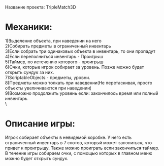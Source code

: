 Название проекта: TripleMatch3D

# Механики:
1)Выделение объекта, при наведении на него\
2)Собирать предметы в ограниченный инвентарь\
3)Если собрать три одинаковых объекта в инвентарь, то они пропадут\
4)Если переполниться инвентарь - Проигрыш\
5)Таймер, по истечению которого - проигрыш\
6)Очки, которые игрок собирает за уровень. Позже можно будет открыть сундук за них.\
7)ScriptableObjects - предметы, уровни.\
8)Предметы можно толкать при наведении(Не перетаскивая, просто объекты увеличиваются при наведении)\
9)Возможно продолжить уровень если: закончилось время или полный инвентарь.\
\
# Описание игры:
Игрок собирает объекты в невидемой коробке. У него есть ограниченный инвентарь в 7 слотов, который может запониться, что привет к проигрышу. Также можно проиграть если закончиться таймер. В течение игры собираем очки, с помощью которых в главном меню можно будет открыть сундук.

